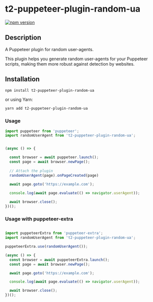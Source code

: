 # t2-puppeteer-plugin-random-ua

[![npm version](https://badge.fury.io/js/t2-puppeteer-plugin-random-ua.svg)](https://badge.fury.io/js/t2-puppeteer-plugin-random-ua)

## Description

A Puppeteer plugin for random user-agents.

This plugin helps you generate random user-agents for your Puppeteer scripts, making them more robust against detection by websites.

## Installation

```bash
npm install t2-puppeteer-plugin-random-ua
```

or using Yarn:

```bash
yarn add t2-puppeteer-plugin-random-ua
```


### Usage


```js
import puppeteer from 'puppeteer';
import randomUserAgent from 't2-puppeteer-plugin-random-ua';


(async () => {

  const browser = await puppeteer.launch();
  const page = await browser.newPage();
  
  // Attach the plugin
  randomUserAgent(page).onPageCreated(page)
  
  await page.goto('https://example.com');

  console.log(await page.evaluate(() => navigator.userAgent));

  await browser.close();
})();

```


### Usage with puppeteer-extra



```js

import puppeteerExtra from 'puppeteer-extra';
import randomUserAgent from 't2-puppeteer-plugin-random-ua';

puppeteerExtra.use(randomUserAgent());

(async () => {
  const browser = await puppeteerExtra.launch();
  const page = await browser.newPage();

  await page.goto('https://example.com');

  console.log(await page.evaluate(() => navigator.userAgent));

  await browser.close();
})();

```


